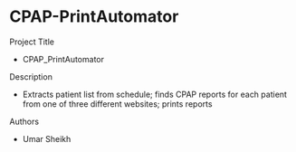 # CPAP-PrintAutomator

Project Title 
- CPAP_PrintAutomator

Description
- Extracts patient list from schedule; finds CPAP reports for each patient from one of three different websites; prints reports

Authors
- Umar Sheikh
